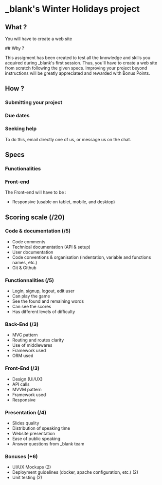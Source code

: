 # \_blank's Winter Holidays project

## What ?

You will have to create a web site

## Why ?

This assigment has been created to test all the knowledge and skills you acquired during \_blank's first session. 
Thus, you'll have to create a web site from scratch following the given specs.
Improving your project beyond instructions will be greatly appreciated and rewarded with Bonus Points.

## How ?

### Submitting your project

### Due dates


### Seeking help
To do this, email directly one of us, or message us on the chat.

## Specs

### Functionalities

### Front-end

The Front-end will have to be : 
- Responsive (usable on tablet, mobile, and desktop)


## Scoring scale (/20)

### Code & documentation (/5)

- Code comments
- Technical documentation (API & setup)
- User documentation
- Code conventions & organisation (indentation, variable and functions names, etc.)
- Git & Github

### Functionnalities (/5)

- Login, signup, logout, edit user
- Can play the game
- See the found and remaining words
- Can see the scores
- Has different levels of difficulty

### Back-End (/3)

- MVC pattern
- Routing and routes clarity
- Use of middlewares
- Framework used
- ORM used

### Front-End (/3)

- Design (UI/UX)
- API calls
- MVVM pattern
- Framework used
- Responsive

### Presentation (/4)

- Slides quality
- Distribution of speaking time
- Website presentation
- Ease of public speaking
- Answer questions from _blank team

### Bonuses (+6)

- UI/UX Mockups (2)
- Deployment guidelines (docker, apache configuration, etc.) (2)
- Unit testing (2)
